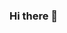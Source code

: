 ### Hi there 👋

<!--
**digcarlesso/digcarlesso** is a ✨ _special_ ✨ repository because its `README.md` (this file) appears on your GitHub profile.

I'm a software developer with 9+ years of experience. I’m a quick learner and for the most part self-taught, always studying new technologies. I have great experience with web applications, focused now in React, JavaScript and C#.

- 🔭 I’m currently working as a full stack developer
- 🌱 I’m focusing on front-end development (React, JavaScript, TypeScript and CSS)
-->
